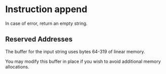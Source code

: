 # Instruction append

In case of error, return an empty string.

## Reserved Addresses

The buffer for the input string uses bytes 64-319 of linear memory.

You may modify this buffer in place if you wish to avoid additional memory allocations.
